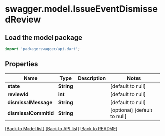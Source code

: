 # swagger.model.IssueEventDismissedReview

## Load the model package
```dart
import 'package:swagger/api.dart';
```

## Properties
Name | Type | Description | Notes
------------ | ------------- | ------------- | -------------
**state** | **String** |  | [default to null]
**reviewId** | **int** |  | [default to null]
**dismissalMessage** | **String** |  | [default to null]
**dismissalCommitId** | **String** |  | [optional] [default to null]

[[Back to Model list]](../README.md#documentation-for-models) [[Back to API list]](../README.md#documentation-for-api-endpoints) [[Back to README]](../README.md)

